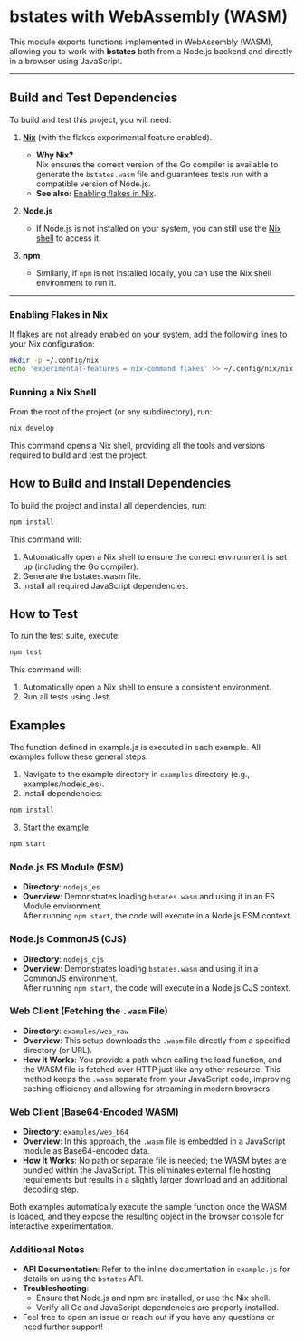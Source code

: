 # bstates with WebAssembly (WASM)

This module exports functions implemented in WebAssembly (WASM), allowing you to work with **bstates** both from a Node.js backend and directly in a browser using JavaScript.

---

## Build and Test Dependencies

To build and test this project, you will need:

1. [**Nix**](https://nixos.org/download/) (with the flakes experimental feature enabled).  
   - **Why Nix?**  
     Nix ensures the correct version of the Go compiler is available to generate the `bstates.wasm` file and guarantees tests run with a compatible version of Node.js.  
   - **See also:** [Enabling flakes in Nix](#enabling-flakes-in-nix).

2. **Node.js**  
   - If Node.js is not installed on your system, you can still use the [Nix shell](#running-a-nix-shell) to access it.

3. **npm**  
   - Similarly, if `npm` is not installed locally, you can use the Nix shell environment to run it.

---

### Enabling Flakes in Nix

If [flakes](https://nixos.wiki/wiki/Flakes) are not already enabled on your system, add the following lines to your Nix configuration:

```bash
mkdir -p ~/.config/nix
echo 'experimental-features = nix-command flakes' >> ~/.config/nix/nix.conf
```

### Running a Nix Shell
From the root of the project (or any subdirectory), run:

```bash
nix develop
```
This command opens a Nix shell, providing all the tools and versions required to build and test the project.

## How to Build and Install Dependencies

To build the project and install all dependencies, run:
```bash
npm install
```
This command will:
1. Automatically open a Nix shell to ensure the correct environment is set up (including the Go compiler).
2. Generate the bstates.wasm file.
3. Install all required JavaScript dependencies.

## How to Test

To run the test suite, execute:

```bash
npm test
```
This command will:
1. Automatically open a Nix shell to ensure a consistent environment.
2. Run all tests using Jest.

## Examples

The function defined in example.js is executed in each example. All examples follow these general steps:
1. Navigate to the example directory in `examples` directory (e.g., examples/nodejs_es).
2. Install dependencies:
```bash
npm install
```
3. Start the example:
```bash
npm start
```
### Node.js ES Module (ESM)

- **Directory**: `nodejs_es`
- **Overview**: Demonstrates loading `bstates.wasm` and using it in an ES Module environment.  
  After running `npm start`, the code will execute in a Node.js ESM context.

### Node.js CommonJS (CJS)

- **Directory**: `nodejs_cjs`
- **Overview**: Demonstrates loading `bstates.wasm` and using it in a CommonJS environment.  
  After running `npm start`, the code will execute in a Node.js CJS context.

### Web Client (Fetching the `.wasm` File)

- **Directory**: `examples/web_raw`  
- **Overview**: This setup downloads the `.wasm` file directly from a specified directory (or URL).  
- **How It Works**: You provide a path when calling the load function, and the WASM file is fetched over HTTP just like any other resource. This method keeps the `.wasm` separate from your JavaScript code, improving caching efficiency and allowing for streaming in modern browsers.

### Web Client (Base64-Encoded WASM)

- **Directory**: `examples/web_b64`  
- **Overview**: In this approach, the `.wasm` file is embedded in a JavaScript module as Base64-encoded data.  
- **How It Works**: No path or separate file is needed; the WASM bytes are bundled within the JavaScript. This eliminates external file hosting requirements but results in a slightly larger download and an additional decoding step.

Both examples automatically execute the sample function once the WASM is loaded, and they expose the resulting object in the browser console for interactive experimentation.  

### Additional Notes
- **API Documentation**: Refer to the inline documentation in `example.js` for details on using the `bstates` API.  
- **Troubleshooting**:  
  - Ensure that Node.js and npm are installed, or use the Nix shell.  
  - Verify all Go and JavaScript dependencies are properly installed.  
- Feel free to open an issue or reach out if you have any questions or need further support!
